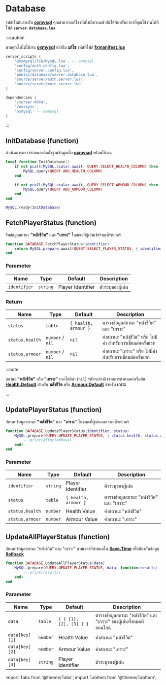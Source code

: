 # Database

รหัสเริ่มต้นรองรับ **[oxmysql](https://github.com/overextended/oxmysql)** คุณสามารถแก้ไขรหัสให้มีความเข้ากันได้กับทรัพยากรที่คุณใช้งานได้ที่ไฟล์ **`server.database.lua`**

:::caution

หากคุณไม่ได้ใช้งาน **[oxmysql](https://github.com/overextended/oxmysql)** อย่าลืม **แก้ไข** รหัสที่ไฟล์ **[fxmanifest.lua](https://docs.fivem.net/docs/scripting-reference/resource-manifest/resource-manifest/)**

<Tabs>
<TabItem value="server_scripts" label="server_scripts">

```lua
server_scripts {
    '@oxmysql/lib/MySQL.lua', -- oxmysql
    'config/auth.config.lua',
    'config/server.config.lua',
    'public/database/server.database.lua',
    'source/server/auth.server.lua',
    'source/server/main.server.lua'
}
```

</TabItem>
<TabItem value="dependencies" label="dependencies">

```lua
dependencies {
    '/server:4664',
    '/onesync',
    'oxmysql' -- oxmysql
}
```

</TabItem>
</Tabs>

:::

## InitDatabase (function)

ดำเนินการตรวจสอบและติดตั้งฐานข้อมูลเมื่อ **[oxmysql](https://github.com/overextended/oxmysql)** พร้อมใช้งาน

```lua title="บรรทัดที่ 16"
local function InitDatabase()
    if not pcall(MySQL.scalar.await, QUERY.SELECT_HEALTH_COLUMN) then
        MySQL.query(QUERY.ADD_HEALTH_COLUMN)
    end
    
    if not pcall(MySQL.scalar.await, QUERY.SELECT_ARMOUR_COLUMN) then
        MySQL.query(QUERY.ADD_ARMOUR_COLUMN)
    end
end

MySQL.ready(InitDatabase)
```

## FetchPlayerStatus (function)

รับข้อมูลสถานะ **"พลังชีวิต"** และ **"เกราะ"** ในขณะที่ผู้เล่นเข้าร่วมเซิร์ฟเวอร์

```lua title="บรรทัดที่ 31"
function DATABASE.FetchPlayerStatus(identifier)
    return MySQL.prepare.await(QUERY.SELECT_PLAYER_STATUS, { identifier })
end
```

### Parameter

| Name                         | Type               | Default            | Description                                                
|------------------------------|--------------------|--------------------|----------------------------------------------------------------------
| `identifier`                 | `string`           | Player Identifier  | ตัวระบุของผู้เล่น

### Return

| Name                         | Type               | Default                                | Description                                                
|------------------------------|--------------------|----------------------------------------|--------------------------------------------------
| `status`                     | `table`            | `{ health, armour }`                   | ตารางข้อมูลสถานะ "พลังชีวิต" และ "เกราะ"
| `status.health`              | `number` / `nil`   | `nil`                                  | ค่าสถานะ "พลังชีวิต" หรือ ไม่มีค่า สำหรับการเชื่อมต่อครั้งแรก
| `status.armour`              | `number` / `nil`   | `nil`                                  | ค่าสถานะ "เกราะ" หรือ ไม่มีค่า สำหรับการเชื่อมต่อครั้งแรก

:::note

สถานะ **"พลังชีวิต"** หรือ **"เกราะ"** หากไม่มีค่า (`nil`) รหัสจะอ้างอิงจากการกำหนดค่าเริ่มต้น **[Health.Default](../config/client#healthdefault)** สำหรับ **พลังชีวิต** หรือ **[Armour.Default](../config/client#armourdefault)** สำหรับ **เกราะ**

:::

## UpdatePlayerStatus (function)

อัพเดทข้อมูลสถานะ **"พลังชีวิต"** และ **"เกราะ"** ในขณะที่ผู้เล่นออกจากเซิร์ฟเวอร์

```lua title="บรรทัดที่ 39"
function DATABASE.UpdatePlayerStatus(identifier, status)
    MySQL.prepare(QUERY.UPDATE_PLAYER_STATUS, { status.health, status.armour, identifier }, function(affectedRows)
        -- print(affectedRows)
    end)
end
```

### Parameter

| Name                         | Type               | Default                                      | Description                                                
|------------------------------|--------------------|----------------------------------------------|--------------------------------------------------
| `identifier`                 | `string`           | Player Identifier                            | ตัวระบุของผู้เล่น
| `status`                     | `table`            | `{ health, armour }`                         | ตารางข้อมูลสถานะ "พลังชีวิต" และ "เกราะ"
| `status.health`              | `number`           | Health Value                                 | ค่าสถานะ "พลังชีวิต"
| `status.armour`              | `number`           | Armour Value                                 | ค่าสถานะ "เกราะ"

## UpdateAllPlayerStatus (function)

อัพเดทข้อมูลสถานะ "พลังชีวิต" และ "เกราะ" ตามเวลาที่กำหนดใน **[Save.Time](../config/server#savetime)** เพื่อป้องกันข้อมูล **[Rollback](https://en.wikipedia.org/wiki/Rollback_(data_management))**

```lua title="บรรทัดที่ 48"
function DATABASE.UpdateAllPlayerStatus(data)
    MySQL.prepare(QUERY.UPDATE_PLAYER_STATUS, data, function(results)
        -- print(results)
    end)
end
```

### Parameter

| Name                         | Type               | Default                                      | Description                                                
|------------------------------|--------------------|----------------------------------------------|-----------------------------------------------------------
| `data`                       | `table`            | `{ { [1], [2], [3] } }`                      | ตารางข้อมูลสถานะ "พลังชีวิต" และ "เกราะ" ของผู้เล่นทั้งหมดที่ออนไลน์
| `data[key][1]`               | `number`           | Health Value                                 | ค่าสถานะ "พลังชีวิต"
| `data[key][2]`               | `number`           | Armour Value                                 | ค่าสถานะ "เกราะ"
| `data[key][3]`               | `string`           | Player Identifier                            | ตัวระบุของผู้เล่น

import Tabs from '@theme/Tabs';
import TabItem from '@theme/TabItem';
